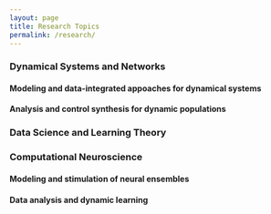 ```yaml
---
layout: page
title: Research Topics
permalink: /research/
---
```

<!--<center>
<figure>
<img width="600" height="450" src="https://github.com/vigsnar/vigsnar.github.io/raw/master/_figures/AML_photo_ps.jpg">
 </figure></center>-->

<!--The focus of my current research is on the areas of dynamical systems and networks, data science and learning theory, and computational neuroscience.-->
<!--My past and current projects revolve around problems that emerge in the context of dynamical systems and the data generated by them. -->
<!--I am interested in modeling and learning dynamical mechanisms from data, analyzing and controlling the behavior of dynamic populations, and deploying the techniques developed to emerging physical, biological, and medical applications. -->
<!--In my research, I strive to address such problems by developing theoretical and algorithmic frameworks that are reliable, tractable, and secure. In addition, I am also interested in developing mathematically-grounded computational and learning tools that are efficient, interpretable, and scalable. -->
<!--Our interests lead to an interdisciplinary research program across boundaries of science and engineering.My past and current research efforts are concerned with problems emerging in the context of networked dynamical systems and the data generated by them. I am particularly interested in tackling commonly encountered and critical tasks, e.g., analysis, learning, and control design, that arise in the context of large-scale dynamical systems and complex networks in emerging applications across engineering, physical, and biological domains. Specific goals 1. Theory and algorithmic frameworks: reliable, tractable, and secure 2. Computational and learning tools: efficient, interpretable, and scalable-->

<!--<h2>Research Topics<h2>-->
<h3>Dynamical Systems and Networks</h3>
<!--Engineered systems encountered in many scientific domains are increasingly complex, highly interconnected, and dynamic. Furthermore, in recent times, the processes and mechanisms previously confined to biology, social science, etc., are viewed through the prism of systems theory. As a consequence, many complex networked dynamical systems are emerging. The ability to decode the structural and dynamic information of such systems using observation (or measurement) data and the capability to precisely manipulate them are both essential steps toward enabling their safe and efficient deployment in safety-critical applications. -->

<h4>Modeling and data-integrated appoaches for dynamical systems</h4>
<!--Although model learning or system identification has been an active research topic in the past few decades, new challenges that have arisen in light of the emergence of the *internet of things* and *big data*. Primarily, many highly nonlinear and interconnected dynamical processes have emerged in diverse applications. Secondly, the objective in a system identification or model learning problem has evolved with an increased emphasis placed on specifications such as interpretability and reliability of the recovered models. For instance, the tasks of identifying key ionic channel contributors to neuronal dynamics and inferring the hub cells in the circadian network from their *in vitro* voltage recordings are not typical system identification problems. However, such problems find applications in clinical and experimental neuroscience. Furthermore, the learning strategies to accomplish this task are required to be tractable with quantifiable performance guarantees in terms of accuracy, data sufficiency, and safety.   To address these challenges for general nonlinear dynamical systems and networks, I recently developed a perturbation approach for learning interpretable models of dynamical systems and nonlinear dynamic networks. These perturbation approaches turned out to be extremely fruitful in that they informed on a tractable data generation protocol and a learning strategy for network and model inference. My long-term goals are: to integrate information-theoretic and -geometric tools to optimize the data-generation protocol and derive quantifiable bounds on the accuracy and data sufficiency metrics; and to investigate the problem of recovering the geometric quantities, e.g., Riemannian metric, and topological features, e.g., cell complex structure and Euler characteristic, of the state-space manifold of dynamical systems from their measurement data.-->

<h4>Analysis and control synthesis for dynamic populations</h4>
<!--In my doctoral research, I proposed learning-based (real-time) control design methodologies in the context of NDS. This included the development of data-driven, adaptive, and online control design frameworks to manipulate interconnected dynamical systems. In these works, I employed computational neural networks in the control loop to learn solutions to the Hamilton-Jacobi-Bellman equation associated with the optimal control problems, where practical considerations in the context of computational and communication costs were addressed. The proposed learning strategies enabled real-time adaptive optimal control of NDS. On the other hand, in many emerging applications, the feedback information is characterized by data variety, e.g., images or videos, and irregularity, e.g., NDS operating at various spatio-temporal scales leading to disparate measurement data. It is essential to develop rigorous theory and learning methodologies for incorporating such diverse measurement data to enable efficient data-integrated analysis and control for NDS. In this context, more recently, I proposed moment-based methods to address learning and control tasks concerning with large populations of dynamical systems. This was mainly motivated by applications generating population-level feedback such as neural networks and quantum systems, which typically consists of time-series data characterized by temporal sparsity and variety, e.g., fragmented images or snapshots. I intend to expand my research in the direction of moment-based methods for ensemble systems, which finds applications in quantum control systems, neural networks, multi-agent systems, dynamic data analysis, and large-scale robotics. Moreover, leveraging my works on intelligent control systems and moment-based methods for ensembles, I will focus on the development of learning-based control strategies for autonomous populations of dynamical systems with performance guarantees.-->
 
<h3>Data Science and Learning Theory</h3>
<!--Typically, to solve mathematically ill-posed learning problems, abstract learning tools such as deep neural networks are commonly employed to reconstruct unknown functions using data. Despite their popularity, they suffer from tedious and heuristic design, and in general, lacks interpretability both in design and in functionality. To move towards tractable strategies of employing NNs in control applications, I proposed interpretable and tractable learning strategies for model learning and controlling spiking neurons and network of neurons, respectively. In this context, in a collaborative work, we recently developed interpretable design of reservoir computing networks using system-theoretic principles. Furthermore, in the age of big data, it is inevitable to perform learning tasks that involve large-volumes of data. To deal with voluminous data, computational tools are required to be scalable, adaptive, and efficient. Recently, in a collaborative work, we developed a computational tool for solving large-scale linear-inverse problems, the parallel residual projection, which adopted a divide-and-conquer approach to address scalability issues. Building on this work, I will work on developing scalable, mathematically-grounded computational algorithms to solve large-scale optimization problems, with an application focus on deep-neural networks.-->
 <!--<h4> Learning on dynamic networks</h4>
 <h4> Computational intelligence</h4>-->

<h3>Computational Neuroscience</h3>
<h4>Modeling and stimulation of neural ensembles</h4>
 <h4>Data analysis and dynamic learning</h4>
 <!--<h3>Applications</h3>
 <h4>Dynamic data analytics for medical and health informatics </h4>
 <h4>Learning, estimation, and control of robotic systems</h4>-->
<!-- <center><figure><img width="600" height="450" src="https://raw.githubusercontent.com/vigsnar/vigsnar.github.io/master/_figures/Manifold_0_matlab.svg"></figure></center>-->
<!--The proposed research in data-integrated systems theory has immediate applications in multidisciplinary areas. I am particularly interested in incorporating the developed theory in specific applications domains, and to this end, I have proposed data-integrated control design methodologies for robotic systems, e.g., robot manipulators, unmanned aerial vehicles, formation control of mobile robots, and 
spike sequence control in a network of neuron models. In line with my past and current research efforts, I will continue to focus on problems that are of great urgency and relevance in the application domains including robotics, neuroscience, and energy systems.
Furthermore, while several complex systems are engineered to enable automation and reduce human risk, the ability of many naturally occurring dynamical systems to perform complex tasks with energy efficiency, reliability, and robustness is still not fully understood. This introduces a compelling need to seek novel ways to identify and understand natural processes of interest, which can help improve and synthesize efficient engineering systems. Specifically, I am interested in using systems and learning approaches to uncover population coding mechanism in neural networks, where I will seek to expand and build on my work of reconstructing neural models. I am also interested in collaborating with fields experts in diverse areas including biology and medicine to bridge the gap between the developed theory and practical applications.--
 <!-- <object data="https://github.com/vigsnar/vigsnar.github.io/blob/master/_figures/NeuronSnapshots3.pdf" type="application/pdf" width="700px" height="700px">
    <embed src="https://github.com/vigsnar/vigsnar.github.io/blob/master/_figures/NeuronSnapshots3.pdf">
    </embed>
</object>
 <center><embed src="https://github.com/vigsnar/vigsnar.github.io/blob/master/_figures/NeuronSnapshots3.pdf" type="application/pdf"></center>-->
 
<!--The proposed research in data-integrated systems theory has immediate applications in multidisciplinary areas. I am particularly interested in incorporating the developed theory in specific applications domains, and to this end, I have proposed data-integrated control design methodologies for robotic systems, e.g., robot manipulators, unmanned aerial vehicles, formation control of mobile robots, and 
spike sequence control in a network of neuron models. In line with my past and current research efforts, I will continue to focus on problems that are of great urgency and relevance in the application domains including robotics, neuroscience, and energy systems.
   
Furthermore, while several complex systems are engineered to enable automation and reduce human risk, the ability of many naturally occurring dynamical systems to perform complex tasks with energy efficiency, reliability, and robustness is still not fully understood. This introduces a compelling need to seek novel ways to identify and understand natural processes of interest, which can help improve and synthesize efficient engineering systems. Specifically, I am interested in using systems and learning approaches to uncover population coding mechanism in neural networks, where I will seek to expand and build on my work of reconstructing neural models. I am also interested in collaborating with fields experts in diverse areas including biology and medicine to bridge the gap between the developed theory and practical applications.-->
